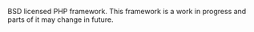 BSD licensed PHP framework. This framework is a work in progress and parts of it
may change in future.